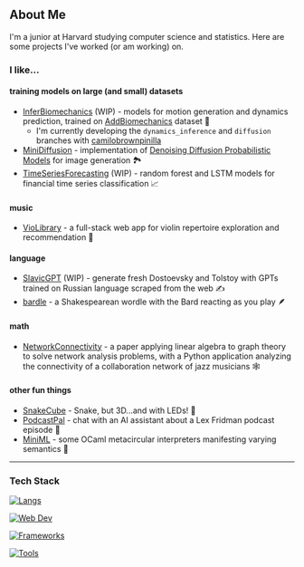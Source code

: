 ## About Me

I'm a junior at Harvard studying computer science and statistics. Here are some projects I've worked (or am working) on.

### I like...

#### training models on large (and small) datasets
- [InferBiomechanics](https://github.com/jbejjani2022/InferBiomechanics.git) (WIP) - models for motion generation and dynamics prediction, trained on [AddBiomechanics](https://addbiomechanics.org/download_data.html) dataset 🦵
    - I'm currently developing the `dynamics_inference` and `diffusion` branches with [camilobrownpinilla](https://github.com/camilobrownpinilla)
- [MiniDiffusion](https://github.com/jbejjani2022/MiniDiffusion.git) - implementation of [Denoising Diffusion Probabilistic Models](https://arxiv.org/abs/2006.11239) for image generation 🏞️
- [TimeSeriesForecasting](https://github.com/jbejjani2022/TimeSeriesForecasting.git) (WIP) - random forest and LSTM models for financial time series classification 📈

#### music
- [VioLibrary](https://github.com/jbejjani2022/VioLibrary.git) - a full-stack web app for violin repertoire exploration and recommendation 🎻

#### language
- [SlavicGPT](https://github.com/jbejjani2022/SlavicGPT.git) (WIP) - generate fresh Dostoevsky and Tolstoy with GPTs trained on Russian language scraped from the web ✍️
- [bardle](https://jbejjani2022.github.io/bardle/) - a Shakespearean wordle with the Bard reacting as you play 🪶

#### math
- [NetworkConnectivity](https://github.com/jbejjani2022/NetworkConnectivity.git) - a paper applying linear algebra to graph theory to solve network analysis problems, with a Python application analyzing the connectivity of a collaboration network of jazz musicians 🕸️

#### other fun things
- [SnakeCube](https://github.com/jbejjani2022/SnakeCube.git) - Snake, but 3D...and with LEDs! 🐍
- [PodcastPal](https://github.com/jbejjani2022/PodcastPal.git) - chat with an AI assistant about a Lex Fridman podcast episode 🤖
- [MiniML](https://github.com/jbejjani2022/MiniML.git) - some OCaml metacircular interpreters manifesting varying semantics 🐪

---
### Tech Stack
[![Langs](https://skillicons.dev/icons?i=python,cpp,c,go,ocaml,r,java&theme=dark)](https://skillicons.dev)

[![Web Dev](https://skillicons.dev/icons?i=js,ts,svelte,html,css&theme=dark)](https://skillicons.dev)

[![Frameworks](https://skillicons.dev/icons?i=pytorch,flask,sqlite,mysql&theme=dark)](https://skillicons.dev)

[![Tools](https://skillicons.dev/icons?i=docker,linux,figma,aws&theme=dark)](https://skillicons.dev)


<!--
**jbejjani2022/jbejjani2022** is a ✨ _special_ ✨ repository because its `README.md` (this file) appears on your GitHub profile.

Here are some ideas to get you started:

- 🔭 I’m currently working on ...
- 🌱 I’m currently learning ...
- 👯 I’m looking to collaborate on ...
- 🤔 I’m looking for help with ...
- 💬 Ask me about ...
- 📫 How to reach me: ...
- 😄 Pronouns: ...
- ⚡ Fun fact: ...
-->
